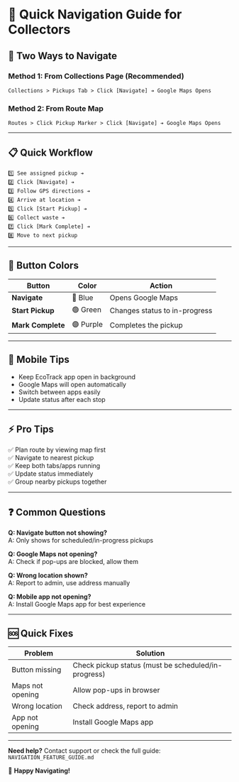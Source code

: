 # 🧭 Quick Navigation Guide for Collectors

## 🎯 Two Ways to Navigate

### Method 1: From Collections Page (Recommended)
```
Collections > Pickups Tab > Click [Navigate] ➔ Google Maps Opens
```

### Method 2: From Route Map
```
Routes > Click Pickup Marker > Click [Navigate] ➔ Google Maps Opens
```

---

## 📋 Quick Workflow

```
1️⃣ See assigned pickup ➔ 
2️⃣ Click [Navigate] ➔ 
3️⃣ Follow GPS directions ➔ 
4️⃣ Arrive at location ➔ 
5️⃣ Click [Start Pickup] ➔ 
6️⃣ Collect waste ➔ 
7️⃣ Click [Mark Complete] ➔ 
8️⃣ Move to next pickup
```

---

## 🔵 Button Colors

| Button | Color | Action |
|--------|-------|--------|
| **Navigate** | 🔵 Blue | Opens Google Maps |
| **Start Pickup** | 🟢 Green | Changes status to in-progress |
| **Mark Complete** | 🟣 Purple | Completes the pickup |

---

## 📱 Mobile Tips

- Keep EcoTrack app open in background
- Google Maps will open automatically
- Switch between apps easily
- Update status after each stop

---

## ⚡ Pro Tips

✅ Plan route by viewing map first  
✅ Navigate to nearest pickup  
✅ Keep both tabs/apps running  
✅ Update status immediately  
✅ Group nearby pickups together  

---

## ❓ Common Questions

**Q: Navigate button not showing?**  
A: Only shows for scheduled/in-progress pickups

**Q: Google Maps not opening?**  
A: Check if pop-ups are blocked, allow them

**Q: Wrong location shown?**  
A: Report to admin, use address manually

**Q: Mobile app not opening?**  
A: Install Google Maps app for best experience

---

## 🆘 Quick Fixes

| Problem | Solution |
|---------|----------|
| Button missing | Check pickup status (must be scheduled/in-progress) |
| Maps not opening | Allow pop-ups in browser |
| Wrong location | Check address, report to admin |
| App not opening | Install Google Maps app |

---

**Need help?** Contact support or check the full guide: `NAVIGATION_FEATURE_GUIDE.md`

🧭 **Happy Navigating!**
